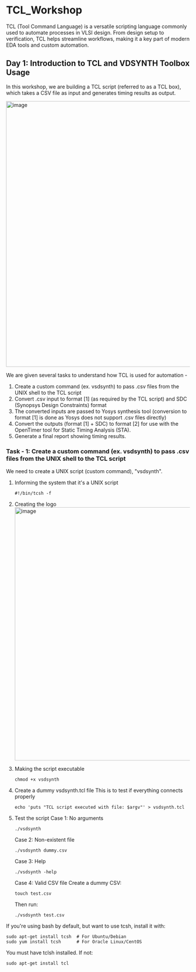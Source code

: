 # TCL_Workshop
TCL (Tool Command Language) is a versatile scripting language commonly used to automate processes in VLSI design. From design setup to verification, TCL helps streamline workflows, making it a key part of modern EDA tools and custom automation.

## Day 1: Introduction to TCL and VDSYNTH Toolbox Usage
In this workshop, we are building a TCL script (referred to as a TCL box), which takes a CSV file as input and generates timing results as output. 

<img width="1424" height="727" alt="image" src="https://github.com/user-attachments/assets/030d4998-ed86-4216-82b0-13ad32359ac0" />

We are given several tasks to understand how TCL is used for automation - 
1. Create a custom command (ex. vsdsynth) to pass .csv files from the UNIX shell to the TCL script
2. Convert .csv input to format [1] (as required by the TCL script) and SDC (Synopsys Design Constraints) format
3. The converted inputs are passed to Yosys synthesis tool (conversion to format [1] is done as Yosys does not support .csv files directly)
4. Convert the outputs (format [1] + SDC) to format [2] for use with the OpenTimer tool for Static Timing Analysis (STA).
5. Generate a final report showing timing results.

### Task - 1: Create a custom command (ex. vsdsynth) to pass .csv files from the UNIX shell to the TCL script
We need to create a UNIX script (custom command), "vsdsynth". 

1. Informing the system that it's a UNIX script
   ```
   #!/bin/tcsh -f
   ```

2. Creating the logo
   <img width="935" height="693" alt="image" src="https://github.com/user-attachments/assets/4e432aa9-21f7-458a-b683-30c89831b278" />

3. Making the script executable
   ```
   chmod +x vsdsynth
   ```

4. Create a dummy vsdsynth.tcl file
   This is to test if everything connects properly
   ```
   echo 'puts "TCL script executed with file: $argv"' > vsdsynth.tcl
   ```

5. Test the script
   Case 1: No arguments
   ```
   ./vsdsynth
   ```
   Case 2: Non-existent file
   ```
   ./vsdsynth dummy.csv
   ```
   Case 3: Help
   ```
   ./vsdsynth -help
   ```
   Case 4: Valid CSV file
   Create a dummy CSV:
   ```
   touch test.csv
   ```
   Then run:
   ```
   ./vsdsynth test.csv
   ```
If you're using bash by default, but want to use tcsh, install it with:
```
sudo apt-get install tcsh  # For Ubuntu/Debian
sudo yum install tcsh      # For Oracle Linux/CentOS
```
You must have tclsh installed. If not:
```
sudo apt-get install tcl
```
   
